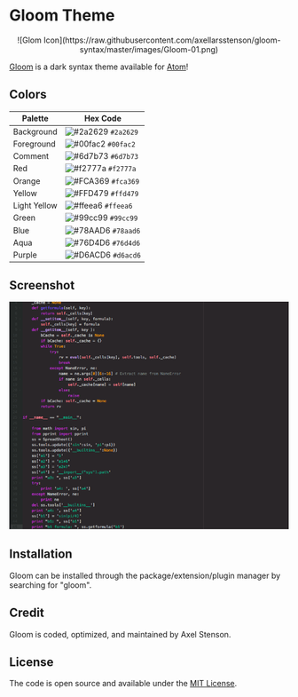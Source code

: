 
# Gloom Theme

<p align="center">
    ![Glom Icon](https://raw.githubusercontent.com/axellarsstenson/gloom-syntax/master/images/Gloom-01.png)
</p>

[Gloom](https://github.com/axellarsstenson/gloom-syntax) is a dark syntax theme available for [Atom](https://github.atom.io/packages/gloom-syntax)!

## Colors

Palette | Hex Code
--- | ---
Background | ![#2a2629](https://placehold.it/15/2a2629/ffffff?text=+) `#2a2629`
Foreground | ![#00fac2](https://placehold.it/15/00fac2/000000?text=+) `#00fac2`
Comment | ![#6d7b73](https://placehold.it/15/6d7b73/000000?text=+) `#6d7b73`
Red | ![#f2777a](https://placehold.it/15/f2777a/000000?text=+) `#f2777a`
Orange | ![#FCA369](https://placehold.it/15/FCA369/000000?text=+) `#fca369`
Yellow | ![#FFD479](https://placehold.it/15/FFD479/000000?text=+) `#ffd479`
Light Yellow | ![#ffeea6](https://placehold.it/15/FFEEA6/000000?text=+) `#ffeea6`
Green | ![#99cc99](https://placehold.it/15/99cc99/000000?text=+) `#99cc99`
Blue | ![#78AAD6](https://placehold.it/15/78AAD6/000000?text=+) `#78aad6`
Aqua | ![#76D4D6](https://placehold.it/15/76D4D6/000000?text=+) `#76d4d6`
Purple | ![#D6ACD6](https://placehold.it/15/D6ACD6/000000?text=+) `#d6acd6`

## Screenshot

![Gloom Screenshot](https://raw.githubusercontent.com/axellarsstenson/gloom-syntax/master/images/Gloom_Screenshot.png)

## Installation

Gloom can be installed through the package/extension/plugin manager by searching for "gloom".

## Credit

Gloom is coded, optimized, and maintained by Axel Stenson.

## License

The code is open source and available under the [MIT License](https://github.com/taniarascia/new-moon/blob/master/LICENSE.md).
